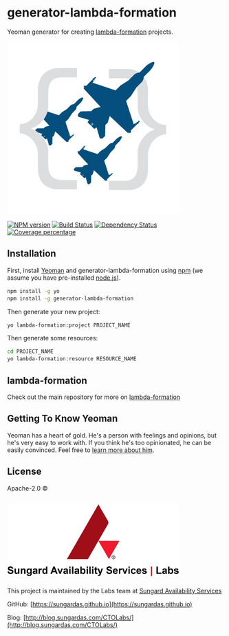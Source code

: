 # generator-lambda-formation
Yeoman generator for creating [lambda-formation](https://github.com/SungardAS/lambda-formation) projects.

[![lambda-formation][lambda-formation-image]][lambda-formation-url]

[![NPM version][npm-image]][npm-url] [![Build Status][travis-image]][travis-url] [![Dependency Status][daviddm-image]][daviddm-url] [![Coverage percentage][coveralls-image]][coveralls-url]

## Installation

First, install [Yeoman](http://yeoman.io) and generator-lambda-formation using [npm](https://www.npmjs.com/) (we assume you have pre-installed [node.js](https://nodejs.org/)).

```bash
npm install -g yo
npm install -g generator-lambda-formation
```

Then generate your new project:

```bash
yo lambda-formation:project PROJECT_NAME
```

Then generate some resources:

```bash
cd PROJECT_NAME
yo lambda-formation:resource RESOURCE_NAME
```

## lambda-formation
Check out the main repository for more on
[lambda-formation](https://github.com/SungardAS/lambda-formation)


## Getting To Know Yeoman

Yeoman has a heart of gold. He&#39;s a person with feelings and opinions, but he&#39;s very easy to work with. If you think he&#39;s too opinionated, he can be easily convinced. Feel free to [learn more about him](http://yeoman.io/).

## License

Apache-2.0 ©

## [![Sungard Availability Services | Labs][labs-logo]][labs-github-url]

This project is maintained by the Labs team at [Sungard Availability
Services](http://sungardas.com)

GitHub: [https://sungardas.github.io](https://sungardas.github.io)

Blog:
[http://blog.sungardas.com/CTOLabs/](http://blog.sungardas.com/CTOLabs/)


[labs-github-url]: https://sungardas.github.io
[labs-logo]: https://raw.githubusercontent.com/SungardAS/repo-assets/master/images/logos/sungardas-labs-logo-small.png
[lambda-formation-image]: https://raw.githubusercontent.com/SungardAS/lambda-formation/master/docs/images/lambda-formation.png
[lambda-formation-url]: https://github.com/SungardAS/lambda-formation
[npm-image]: https://badge.fury.io/js/generator-lambda-formation.svg
[npm-url]: https://npmjs.org/package/generator-lambda-formation
[travis-image]: https://travis-ci.org/SungardAS/generator-lambda-formation.svg?branch=master
[travis-url]: https://travis-ci.org/SungardAS/generator-lambda-formation
[daviddm-image]: https://david-dm.org/SungardAS/generator-lambda-formation.svg?theme=shields.io
[daviddm-url]: https://david-dm.org/SungardAS/generator-lambda-formation
[coveralls-image]: https://coveralls.io/repos/SungardAS/generator-lambda-formation/badge.svg
[coveralls-url]: https://coveralls.io/r/SungardAS/generator-lambda-formation
